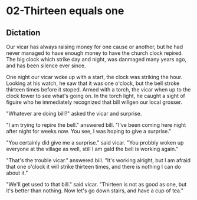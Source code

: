 # 02-Thirteen equals one

## Dictation

Our vicar has always raising money for one cause or another, but he had never managed to have enough money to have the church clock repired. The big clock which strike day and night, was danmaged many years ago, and has been silence ever since.

One night our vicar woke up with a start, the clock was striking the hour. Looking at his watch, he saw that it was one o'clock, but the bell stroke thirteen times before it stoped. Armed with a torch, the vicar when up to the clock tower to see what's going on. In the torch light, he caught a sight of figuire who he immediately recognized that bill willgen our local grosser.

"Whatever are doing bill?" asked the vicar and surprise.

"I am trying to repire the bell." answered bill. "I've been coming here night after night for weeks now. You see, I was hoping to give a surprise."

"You certainly did give me a surprise." said vicar. "You probbly woken up everyone at the village as well, still I am gald the bell is working again."

"That's the trouble vicar." answered bill. "It's working alright, but I am afraid that one o'clock it will strike thirteen times, and there is nothing I can do about it."

"We'll get used to that bill." said vicar. "Thirteen is not as good as one, but it's better than nothing. Now let's go down stairs, and have a cup of tea." 